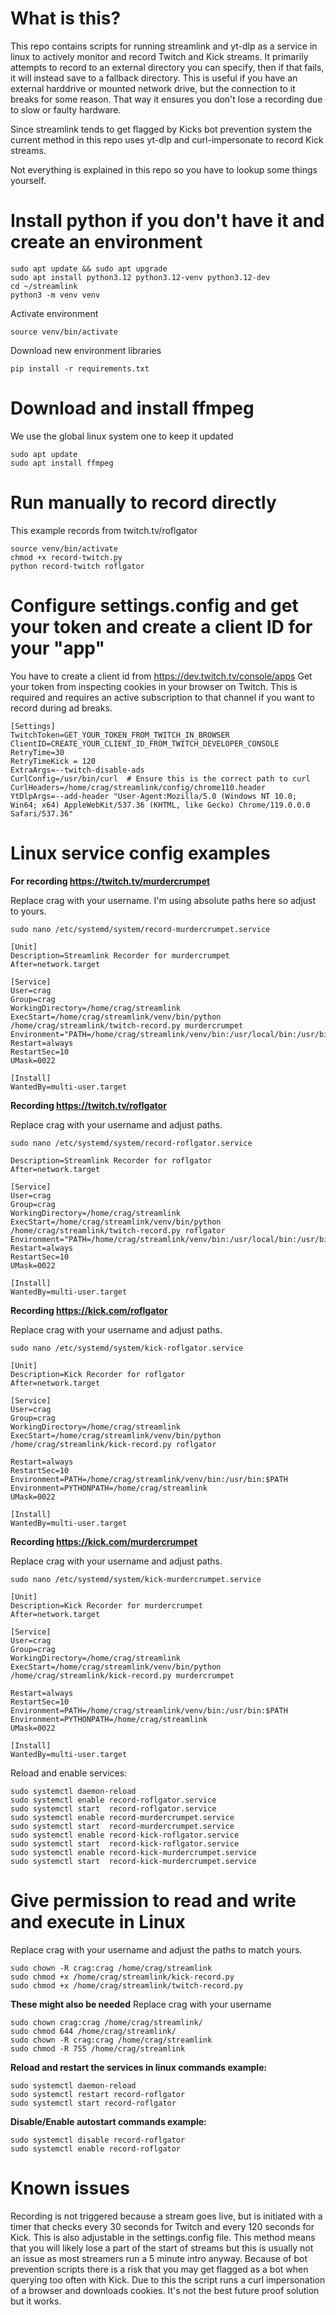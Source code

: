 # What is this?
This repo contains scripts for running streamlink and yt-dlp as a service in linux to actively monitor and record Twitch and Kick streams. It primarily attempts to record to an external directory you can specify, then if that fails, it will instead save to a fallback directory. This is useful if you have an external harddrive or mounted network drive, but the connection to it breaks for some reason. That way it ensures you don't lose a recording due to slow or faulty hardware. 

Since streamlink tends to get flagged by Kicks bot prevention system the current method in this repo uses yt-dlp and curl-impersonate to record Kick streams.

Not everything is explained in this repo so you have to lookup some things yourself.

# Install python if you don't have it and create an environment
```
sudo apt update && sudo apt upgrade
sudo apt install python3.12 python3.12-venv python3.12-dev
cd ~/streamlink
python3 -m venv venv
```
Activate environment
```
source venv/bin/activate
```
Download new environment libraries
```
pip install -r requirements.txt
```
# Download and install ffmpeg
We use the global linux system one to keep it updated
```
sudo apt update
sudo apt install ffmpeg
```

# Run manually to record directly
This example records from twitch.tv/roflgator
```
source venv/bin/activate
chmod +x record-twitch.py
python record-twitch roflgator
```

# Configure settings.config and get your token and create a client ID for your "app"
You have to create a client id from https://dev.twitch.tv/console/apps
Get your token from inspecting cookies in your browser on Twitch. This is required and requires an active subscription to that channel if you want to record during ad breaks.

```
[Settings]
TwitchToken=GET_YOUR_TOKEN_FROM_TWITCH_IN_BROWSER
ClientID=CREATE_YOUR_CLIENT_ID_FROM_TWITCH_DEVELOPER_CONSOLE
RetryTime=30
RetryTimeKick = 120
ExtraArgs=--twitch-disable-ads
CurlConfig=/usr/bin/curl  # Ensure this is the correct path to curl
CurlHeaders=/home/crag/streamlink/config/chrome110.header
YtDlpArgs=--add-header "User-Agent:Mozilla/5.0 (Windows NT 10.0; Win64; x64) AppleWebKit/537.36 (KHTML, like Gecko) Chrome/119.0.0.0 Safari/537.36"
```

# Linux service config examples

**For recording https://twitch.tv/murdercrumpet**

Replace crag with your username. I'm using absolute paths here so adjust to yours.

```sudo nano /etc/systemd/system/record-murdercrumpet.service```

```
[Unit]
Description=Streamlink Recorder for murdercrumpet
After=network.target

[Service]
User=crag
Group=crag
WorkingDirectory=/home/crag/streamlink
ExecStart=/home/crag/streamlink/venv/bin/python /home/crag/streamlink/twitch-record.py murdercrumpet
Environment="PATH=/home/crag/streamlink/venv/bin:/usr/local/bin:/usr/bin:/bin"
Restart=always
RestartSec=10
UMask=0022

[Install]
WantedBy=multi-user.target
```

**Recording https://twitch.tv/roflgator**

Replace crag with your username and adjust paths.

```sudo nano /etc/systemd/system/record-roflgator.service```
	
```[Unit]
Description=Streamlink Recorder for roflgator
After=network.target

[Service]
User=crag
Group=crag
WorkingDirectory=/home/crag/streamlink
ExecStart=/home/crag/streamlink/venv/bin/python /home/crag/streamlink/twitch-record.py roflgator
Environment="PATH=/home/crag/streamlink/venv/bin:/usr/local/bin:/usr/bin:/bin"
Restart=always
RestartSec=10
UMask=0022

[Install]
WantedBy=multi-user.target
```

**Recording https://kick.com/roflgator**

Replace crag with your username and adjust paths.

```sudo nano /etc/systemd/system/kick-roflgator.service```
```
[Unit]
Description=Kick Recorder for roflgator 
After=network.target

[Service]
User=crag 
Group=crag
WorkingDirectory=/home/crag/streamlink
ExecStart=/home/crag/streamlink/venv/bin/python /home/crag/streamlink/kick-record.py roflgator 

Restart=always
RestartSec=10 
Environment=PATH=/home/crag/streamlink/venv/bin:/usr/bin:$PATH
Environment=PYTHONPATH=/home/crag/streamlink
UMask=0022

[Install]
WantedBy=multi-user.target
```

**Recording  https://kick.com/murdercrumpet**

Replace crag with your username and adjust paths.

```sudo nano /etc/systemd/system/kick-murdercrumpet.service```
```
[Unit]
Description=Kick Recorder for murdercrumpet
After=network.target

[Service]
User=crag
Group=crag
WorkingDirectory=/home/crag/streamlink
ExecStart=/home/crag/streamlink/venv/bin/python /home/crag/streamlink/kick-record.py murdercrumpet

Restart=always
RestartSec=10
Environment=PATH=/home/crag/streamlink/venv/bin:/usr/bin:$PATH
Environment=PYTHONPATH=/home/crag/streamlink
UMask=0022

[Install]
WantedBy=multi-user.target
```

Reload and enable services:

```
sudo systemctl daemon-reload
sudo systemctl enable record-roflgator.service
sudo systemctl start  record-roflgator.service
sudo systemctl enable record-murdercrumpet.service
sudo systemctl start  record-murdercrumpet.service
sudo systemctl enable record-kick-roflgator.service
sudo systemctl start  record-kick-roflgator.service
sudo systemctl enable record-kick-murdercrumpet.service
sudo systemctl start  record-kick-murdercrumpet.service
```

# Give permission to read and write and execute in Linux

Replace crag with your username and adjust the paths to match yours.

```
sudo chown -R crag:crag /home/crag/streamlink
sudo chmod +x /home/crag/streamlink/kick-record.py
sudo chmod +x /home/crag/streamlink/twitch-record.py
```

**These might also be needed**
Replace crag with your username
```
sudo chown crag:crag /home/crag/streamlink/
sudo chmod 644 /home/crag/streamlink/
sudo chown -R crag:crag /home/crag/streamlink
sudo chmod -R 755 /home/crag/streamlink
```

**Reload and restart the services in linux commands example:**
```
sudo systemctl daemon-reload
sudo systemctl restart record-roflgator
sudo systemctl start record-roflgator
```

**Disable/Enable autostart commands example:**
```
sudo systemctl disable record-roflgator
sudo systemctl enable record-roflgator
```

# Known issues

Recording is not triggered because a stream goes live, but is initiated with a timer that checks every 30 seconds for Twitch and every 120 seconds for Kick. This is also adjustable in the settings.config file. This method means that you will likely lose a part of the start of streams but this is usually not an issue as most streamers run a 5 minute intro anyway. Because of bot prevention scripts there is a risk that you may get flagged as a bot when querying too often with Kick. Due to this the script runs a curl impersonation of a browser and downloads cookies. It's not the best future proof solution but it works.

